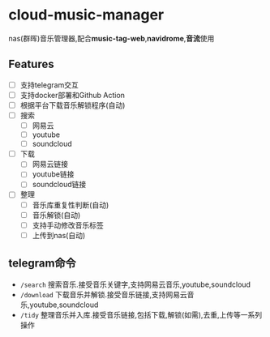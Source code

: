 # cloud-music-manager
nas(群晖)音乐管理器,配合**music-tag-web**,**navidrome**,**音流**使用

## Features

- [ ] 支持telegram交互
- [ ] 支持docker部署和Github Action
- [ ] 根据平台下载音乐解锁程序(自动)
- [ ] 搜索
  - [ ] 网易云
  - [ ] youtube
  - [ ] soundcloud
- [ ] 下载
  - [ ] 网易云链接
  - [ ] youtube链接
  - [ ] soundcloud链接
- [ ] 整理
    - [ ] 音乐库重复性判断(自动)
    - [ ] 音乐解锁(自动)
    - [ ] 支持手动修改音乐标签
    - [ ] 上传到nas(自动)

## telegram命令

- `/search` 搜索音乐.接受音乐关键字,支持网易云音乐,youtube,soundcloud
- `/download` 下载音乐并解锁.接受音乐链接,支持网易云音乐,youtube,soundcloud
- `/tidy` 整理音乐并入库.接受音乐链接,包括下载,解锁(如需),去重,上传等一系列操作